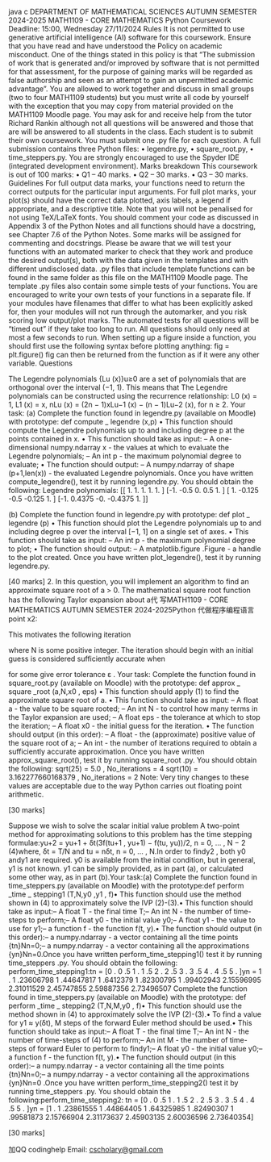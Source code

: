 java c DEPARTMENT OF MATHEMATICAL SCIENCES AUTUMN SEMESTER 2024-2025 MATH1109 - CORE MATHEMATICS Python Coursework Deadline: 15:00, Wednesday 27/11/2024 Rules It is not permitted to use generative artificial intelligence (AI) software for this coursework. Ensure that you have read and have understood the Policy on academic misconduct. One of the things stated in this policy is that “The submission of work that is generated and/or improved by software that is not permitted for that assessment, for the purpose of gaining marks will be regarded as false authorship and seen as an attempt to gain an unpermitted academic advantage”. You are allowed to work together and discuss in small groups (two to four MATH1109 students) but you must write all code by yourself with the exception that you may copy from material provided on the MATH1109 Moodle page. You may ask for and receive help from the tutor Richard Rankin although not all questions will be answered and those that are will be answered to all students in the class. Each student is to submit their own coursework. You must submit one .py file for each question. A full submission contains three Python files: • legendre.py, • square_root.py, • time_steppers.py. You are strongly encouraged to use the Spyder IDE (integrated development environment). Marks breakdown This coursework is out of 100 marks: • Q1 – 40 marks. • Q2 – 30 marks. • Q3 – 30 marks. Guidelines For full output data marks, your functions need to return the correct outputs for the particular input arguments. For full plot marks, your plot(s) should have the correct data plotted, axis labels, a legend if appropriate, and a descriptive title. Note that you will not be penalised for not using TeX/LaTeX fonts. You should comment your code as discussed in Appendix 3 of the Python Notes and all functions should have a docstring, see Chapter 7.6 of the Python Notes. Some marks will be assigned for commenting and docstrings. Please be aware that we will test your functions with an automated marker to check that they work and produce the desired output(s), both with the data given in the templates and with different undisclosed data. .py files that include template functions can be found in the same folder as this file on the MATH1109 Moodle page. The template .py files also contain some simple tests of your functions. You are encouraged to write your own tests of your functions in a separate file. If your modules have filenames that differ to what has been explicitly asked for, then your modules will not run through the automarker, and you risk scoring low output/plot marks. The automated tests for all questions will be “timed out” if they take too long to run. All questions should only need at most a few seconds to run. When setting up a figure inside a function, you should first use the following syntax before plotting anything: fig = plt.figure() fig can then be returned from the function as if it were any other variable. Questions

The Legendre polynomials {Lu (x)}u≥0 are a set of polynomials that are orthogonal over the interval (−1, 1). This means that
The Legendre polynomials can be constructed using the recurrence relationship: L0 (x) = 1, L1 (x) = x, nLu (x) = (2n − 1)xLu−1 (x) − (n − 1)Lu−2 (x), for n ≥ 2. Your task: (a) Complete the function found in legendre.py (available on Moodle) with prototype: def compute _ legendre (x,p) • This function should compute the Legendre polynomials up to and including degree p at the points contained in x. • This function should take as input: – A one-dimensional numpy.ndarray x - the values at which to evaluate the Legendre polynomials; – An int p - the maximum polynomial degree to evaluate; • The function should output: – A numpy.ndarray of shape (p+1,len(x)) - the evaluated Legendre polynomials. Once you have written compute_legendre(), test it by running legendre.py. You should obtain the following: Legendre polynomials: [[ 1. 1. 1. 1. 1. ] [-1. -0.5 0. 0.5 1. ] [ 1. -0.125 -0.5 -0.125 1. ] [-1. 0.4375 -0. -0.4375 1. ]]

(b) Complete the function found in legendre.py with prototype: def plot _ legendre (p) • This function should plot the Legendre polynomials up to and including degree p over the interval [−1, 1] on a single set of axes. • This function should take as input: – An int p - the maximum polynomial degree to plot; • The function should output: – A matplotlib.figure .Figure - a handle to the plot created. Once you have written plot_legendre(), test it by running legendre.py.

[40 marks] 2. In this question, you will implement an algorithm to find an approximate square root of a > 0. The mathematical square root function has the following Taylor expansion about a代 写MATH1109 - CORE MATHEMATICS AUTUMN SEMESTER 2024-2025Python 代做程序编程语言 point x2:

This motivates the following iteration

where N is some positive integer. The iteration should begin with an initial guess is considered sufficiently accurate when

for some give error tolerance ε . Your task: Complete the function found in square_root.py (available on Moodle) with the prototype: def approx _ square _root (a,N,x0 , eps) • This function should apply (1) to find the approximate square root of a. • This function should take as input: – A float a - the value to be square rooted; – An int N - to control how many terms in the Taylor expansion are used; – A float eps - the tolerance at which to stop the iteration; – A float x0 - the initial guess for the iteration. • The function should output (in this order): – A float - the (approximate) positive value of the square root of a; – An int - the number of iterations required to obtain a sufficiently accurate approximation. Once you have written approx_square_root(), test it by running square_root .py. You should obtain the following: sqrt(25) = 5.0 , No_iterations = 4 sqrt(10) = 3.162277660168379 , No_iterations = 2 Note: Very tiny changes to these values are acceptable due to the way Python carries out floating point arithmetic.

[30 marks]

 Suppose   we   wish   to   solve   the   scalar   initial   value   problem
A two-point method for approximating solutions to this problem has the time stepping formulae:yu+2 = yu+1 + δt(3f(tu+1 , yu+1) − f(tu, yu))/2, n = 0, … , N − 2 (4)where, δt = T/N and tu = nδt, n = 0, … , N.In order to findy2 , both y0 andy1 are required. y0 is available from the initial condition, but in general, y1 is not known. y1 can be simply provided, as in part (a), or calculated some other way, as in part (b).Your task:(a) Complete the function found in time_steppers.py (available on Moodle) with the prototype:def perform _time _ stepping1 (T,N,y0 ,y1 , f)• This function should use the method shown in (4) to approximately solve the IVP (2)-(3).• This function should take as input:– A float T - the final time T;– An int N - the number of time-steps to perform;– A float y0 - the initial value y0;– A float y1 - the value to use for y1;– a function f - the function f(t, y).• The function should output (in this order):– a numpy.ndarray - a vector containing all the time points {tn}Nn=0;– a numpy.ndarray - a vector containing all the approximations {yn}Nn=0.Once you have written perform_time_stepping1() test it by running time_steppers .py. You should obtain the following: perform_time_stepping1:tn = [0 . 0 .5 1 . 1 .5 2 . 2 .5 3 . 3 .5 4 . 4 .5 5 . ]yn = 1 . 1 .23606798 1 .44647817 1 .6412379 1 .82300795 1 .99402943 2.15596995 2.31011529 2.45747855 2.59887356 2.73496507 Complete the function found in time_steppers.py (available on Moodle) with the prototype: def perform _time _ stepping2 (T,N,M,y0 , f)• This function should use the method shown in (4) to approximately solve the IVP (2)-(3).• To find a value for y1 ≈ y(δt), M steps of the forward Euler method should be used.• This function should take as input:– A float T - the final time T;– An int N - the number of time-steps of (4) to perform;– An int M - the number of time-steps of forward Euler to perform to findy1;– A float y0 - the initial value y0;– a function f - the function f(t, y).• The function should output (in this order):– a numpy.ndarray - a vector containing all the time points {tn}Nn=0;– a numpy.ndarray - a vector containing all the approximations {yn}Nn=0 .Once you have written perform_time_stepping2() test it by running time_steppers .py. You should obtain the following:perform_time_stepping2: tn = [0 . 0 .5 1 . 1 .5 2 . 2 .5 3 . 3 .5 4 . 4 .5 5 . ]yn = [1 . 1 .23861555 1 .44864405 1 .64325985 1 .82490307 1 .99581873 2.15766904 2.31173637 2.45903135 2.60036596 2.73640354]

[30 marks]

   加QQ codinghelp Email: cscholary@gmail.com
